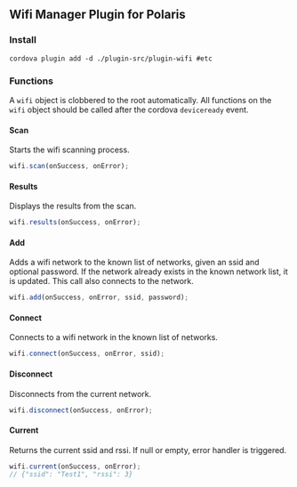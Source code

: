 ## Wifi Manager Plugin for Polaris

### Install

```
cordova plugin add -d ./plugin-src/plugin-wifi #etc
```

### Functions

A `wifi` object is clobbered to the root automatically. All functions on the `wifi` object should be called after the cordova `deviceready` event.

#### Scan

Starts the wifi scanning process.

```js
wifi.scan(onSuccess, onError);
```

#### Results

Displays the results from the scan.

```js
wifi.results(onSuccess, onError);
```

#### Add

Adds a wifi network to the known list of networks, given an ssid and optional password. If the network already exists in the known network list, it is updated. This call also connects to the network.

```js
wifi.add(onSuccess, onError, ssid, password);
```

#### Connect

Connects to a wifi network in the known list of networks.

```js
wifi.connect(onSuccess, onError, ssid);
```

#### Disconnect

Disconnects from the current network.

```js
wifi.disconnect(onSuccess, onError);
```

#### Current

Returns the current ssid and rssi. If null or empty, error handler is triggered.

```js
wifi.current(onSuccess, onError);
// {"ssid": "Test1", "rssi": 3}
```
